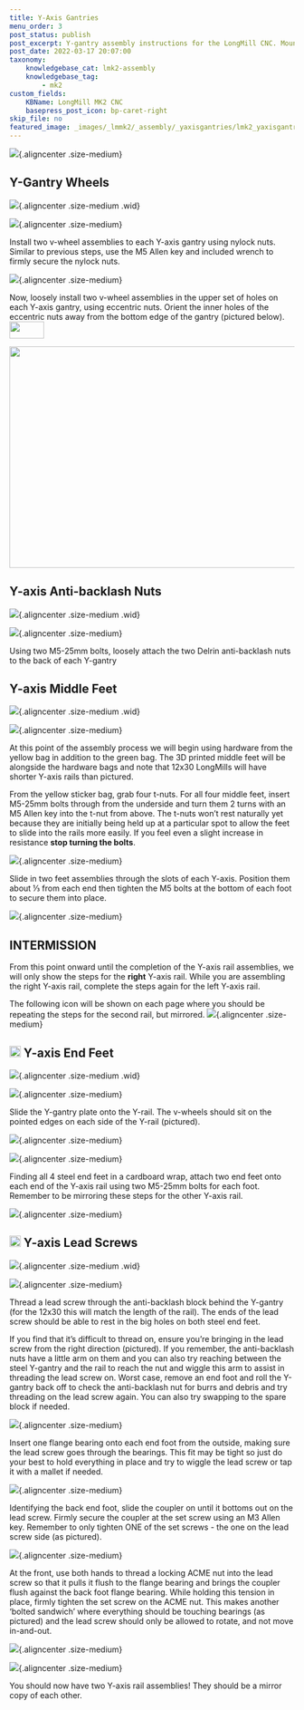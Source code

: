 ```yaml
---
title: Y-Axis Gantries
menu_order: 3
post_status: publish
post_excerpt: Y-gantry assembly instructions for the LongMill CNC. Mounting the V-wheels, motor, anti-backlash nut, drag chain mounts and shoulder brackets.
post_date: 2022-03-17 20:07:00
taxonomy:
    knowledgebase_cat: lmk2-assembly
    knowledgebase_tag:
        - mk2
custom_fields:
    KBName: LongMill MK2 CNC
    basepress_post_icon: bp-caret-right
skip_file: no
featured_image: _images/_lmmk2/_assembly/_yaxisgantries/lmk2_yaxisgantries_title-Y-Axis.png
---
```


![](/_images/_lmmk2/_assembly/_yaxisgantries/lmk2_yaxisgantries_title-Y-Axis.png){.aligncenter .size-medium}

## Y-Gantry Wheels

![](/_images/_lmmk2/_assembly/_yaxisgantries/lmk2_yaxisgantries_header-Y-Axis-Gantries_1.png){.aligncenter .size-medium .wid}

![](/_images/_lmmk2/_assembly/_yaxisgantries/lmk2_yaxisgantries_Y-Axis-Gantries_2.png){.aligncenter .size-medium}

Install two v-wheel assemblies to each Y-axis gantry using nylock nuts. Similar to previous steps, use the M5 Allen key and included wrench to firmly secure the nylock nuts.

![](/_images/_lmmk2/_assembly/_yaxisgantries/lmk2_yaxisgantries_Y-Axis-Gantries_1.png){.aligncenter .size-medium}

Now, loosely install two v-wheel assemblies in the upper set of holes on each Y-axis gantry, using eccentric nuts. Orient the inner holes of the eccentric nuts away from the bottom edge of the gantry (pictured below). <img class="non alignnone wp-image-4869" src="https://resources.sienci.com/wp-content/uploads/2025/02/lmk2_xzaxes_48EX-symbol.png" alt="" width="61" height="30" />

<a href="https://resources.sienci.com/view/48x30-longmill-mk2-accompanying-manual/#ex-y-gantry-assembly"><img class="fortye aligncenter wp-image-3932 size-medium" src="https://resources.sienci.com/wp-content/uploads/2022/03/V-wheelSidebyside-850x391.png" alt="" width="850" height="391" /></a>

## Y-axis Anti-backlash Nuts

![](/_images/_lmmk2/_assembly/_yaxisgantries/lmk2_yaxisgantries_header-1-1.jpg){.aligncenter .size-medium .wid}

![](/_images/_lmmk2/_assembly/_yaxisgantries/lmk2_yaxisgantries_Y-Axis-Gantries_4.png){.aligncenter .size-medium}

Using two M5-25mm bolts, loosely attach the two Delrin anti-backlash nuts to the back of each Y-gantry

## Y-axis Middle Feet

![](/_images/_lmmk2/_assembly/_yaxisgantries/lmk2_yaxisgantries_MK2-26_1.jpg){.aligncenter .size-medium .wid}

![](/_images/_lmmk2/_assembly/_yaxisgantries/lmk2_yaxisgantries_Y-Axis-Gantries_5.png){.aligncenter .size-medium}

At this point of the assembly process we will begin using hardware from the yellow bag in addition to the green bag. The 3D printed middle feet will be alongside the hardware bags and note that 12x30 LongMills will have shorter Y-axis rails than pictured.

From the yellow sticker bag, grab four t-nuts. For all four middle feet, insert M5-25mm bolts through from the underside and turn them 2 turns with an M5 Allen key into the t-nut from above. The t-nuts won’t rest naturally yet because they are initially being held up at a particular spot to allow the feet to slide into the rails more easily. If you feel even a slight increase in resistance **stop turning the bolts**.

![](/_images/_lmmk2/_assembly/_yaxisgantries/lmk2_yaxisgantries_Y-Axis-Gantries_6.png){.aligncenter .size-medium}

Slide in two feet assemblies through the slots of each Y-axis. Position them about ⅓ from each end then tighten the M5 bolts at the bottom of each foot to secure them into place.

![](/_images/_lmmk2/_assembly/_yaxisgantries/lmk2_yaxisgantries_Y-Axis-Gantries_7.png){.aligncenter .size-medium}

## INTERMISSION

From this point onward until the completion of the Y-axis rail assemblies, we will only show the steps for the **right** Y-axis rail. While you are assembling the right Y-axis rail, complete the steps again for the left Y-axis rail.

The following icon will be shown on each page where you should be repeating the steps for the second rail, but mirrored.
![](/_images/_lmmk2/_assembly/_yaxisgantries/lmk2_yaxisgantries_Mirror-Mode-intro.png){.aligncenter .size-medium}

## <img class="non alignnone wp-image-3130" src="https://resources.sienci.com/wp-content/uploads/2022/03/Mirror-Mode-icon.png" alt="" width="20" height="20" /> Y-axis End Feet

![](/_images/_lmmk2/_assembly/_yaxisgantries/lmk2_yaxisgantries_Header-Y-Axis-Gantries.png){.aligncenter .size-medium .wid}

![](/_images/_lmmk2/_assembly/_yaxisgantries/lmk2_yaxisgantries_MK2-29_2.jpg){.aligncenter .size-medium}

Slide the Y-gantry plate onto the Y-rail. The v-wheels should sit on the pointed edges on each side of the Y-rail (pictured).

![](/_images/_lmmk2/_assembly/_yaxisgantries/lmk2_yaxisgantries_Dev-wheels.jpg){.aligncenter .size-medium}

![](/_images/_lmmk2/_assembly/_yaxisgantries/lmk2_yaxisgantries_Y-Axis-Gantries_9.png){.aligncenter .size-medium}

Finding all 4 steel end feet in a cardboard wrap, attach two end feet onto each end of the Y-axis rail using two M5-25mm bolts for each foot. Remember to be mirroring these steps for the other Y-axis rail.

![](/_images/_lmmk2/_assembly/_yaxisgantries/lmk2_yaxisgantries_MK2-30_2.jpg){.aligncenter .size-medium}

## <img class="non alignnone wp-image-3130" src="https://resources.sienci.com/wp-content/uploads/2022/03/Mirror-Mode-icon.png" alt="" width="20" height="20" /> Y-axis Lead Screws

![](/_images/_lmmk2/_assembly/_yaxisgantries/lmk2_yaxisgantries_header-4.jpg){.aligncenter .size-medium .wid}

![](/_images/_lmmk2/_assembly/_yaxisgantries/lmk2_yaxisgantries_MK2-31_2.jpg){.aligncenter .size-medium}

Thread a lead screw through the anti-backlash block behind the Y-gantry (for the 12x30 this will match the length of the rail). The ends of the lead screw should be able to rest in the big holes on both steel end feet.

If you find that it’s difficult to thread on, ensure you’re bringing in the lead screw from the right direction (pictured). If you remember, the anti-backlash nuts have a little arm on them and you can also try reaching between the steel Y-gantry and the rail to reach the nut and wiggle this arm to assist in threading the lead screw on. Worst case, remove an end foot and roll the Y-gantry back off to check the anti-backlash nut for burrs and debris and try threading on the lead screw again. You can also try swapping to the spare block if needed.

![](/_images/_lmmk2/_assembly/_yaxisgantries/lmk2_yaxisgantries_MK2-32_1.jpg){.aligncenter .size-medium}

Insert one flange bearing onto each end foot from the outside, making sure the lead screw goes through the bearings. This fit may be tight so just do your best to hold everything in place and try to wiggle the lead screw or tap it with a mallet if needed.

![](/_images/_lmmk2/_assembly/_yaxisgantries/lmk2_yaxisgantries_Y-Axis-Gantries_11.png){.aligncenter .size-medium}

Identifying the back end foot, slide the coupler on until it bottoms out on the lead screw. Firmly secure the coupler at the set screw using an M3 Allen key. Remember to only tighten ONE of the set screws - the one on the lead screw side (as pictured).

![](/_images/_lmmk2/_assembly/_yaxisgantries/lmk2_yaxisgantries_Y-Axis-Gantries_12.png){.aligncenter .size-medium}

At the front, use both hands to thread a locking ACME nut into the lead screw so that it pulls it flush to the flange bearing and brings the coupler flush against the back foot flange bearing. While holding this tension in place, firmly tighten the set screw on the ACME nut. This makes another ‘bolted sandwich’ where everything should be touching bearings (as pictured) and the lead screw should only be allowed to rotate, and not move in-and-out.

![](/_images/_lmmk2/_assembly/_yaxisgantries/lmk2_yaxisgantries_tripple-turn-annotation-nut.jpg){.aligncenter .size-medium}

![](/_images/_lmmk2/_assembly/_yaxisgantries/lmk2_yaxisgantries_double-rail-new-nut-on-end.jpg){.aligncenter .size-medium}

You should now have two Y-axis rail assemblies! They should be a mirror copy of each other.
